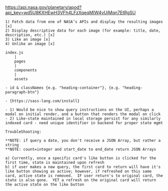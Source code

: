 <!-- Sample web service requests: -->
https://api.nasa.gov/planetary/apod?api_key=wd5U8KXHEwH3VFh4LFzXqeqMIW4vUjMqn7EtRgSU

<!-- Objectives: -->
    1) Fetch data from one of NASA’s APIs and display the resulting images [x]
    2) Display descriptive data for each image (for example: title, date, description, etc.) [x]
    3) Like an image [x]
    4) Unlike an image [x]


<!-- Structure: -->
    index.js
        |
        pages
        |
        components
        |
        assets

    
<!-- Compnent Syntax & Naming conventions: -->
    - id & classNames {e.g. "heading-container"}, {e.g. "heading-paragraph-btn"}


<!-- Stylesheets: -->
    - {https://sass-lang.com/install} 


<!-- TODO: Limitations -->
    - 1) Would be nice to show query instructions on the UI, perhaps a modal on initial render, and a button that renders the modal on click
    - 2) Like-state maintained in local storage persist for any similarly indexed card - need unique identifier in backend for proper state mgmt

    TroubleShooting:

    **NOTE: if query a date, you don't receive a JSON Array, but rather a string
    **NOTE: count=integer and start_date to end_date return JSON Arrays

    a) Currently, once a specific card's like button is clicked for the first time, state is maintained upon refresh
    b) if user makes a new query, the first card to return will have it's like button showing as active; however, if refreshed on this same card, active state is removed.  IF user return's to original card, the state is also gone.  YET a refresh on the original card will return the active state on the like button


